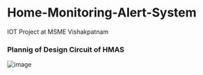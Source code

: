 # Home-Monitoring-Alert-System
IOT Project at MSME Vishakpatnam

### Plannig of Design Circuit of HMAS
  ![image](https://user-images.githubusercontent.com/74300223/216752330-40f2fe6a-12cb-4468-ba9a-1484f5ddef46.png)


